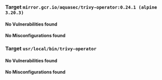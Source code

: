 
<h3>Target <code>mirror.gcr.io/aquasec/trivy-operator:0.24.1 (alpine 3.20.3)</code></h3>
<h4>No Vulnerabilities found</h4>
<h4>No Misconfigurations found</h4>
<h3>Target <code>usr/local/bin/trivy-operator</code></h3>
<h4>No Vulnerabilities found</h4>
<h4>No Misconfigurations found</h4>
